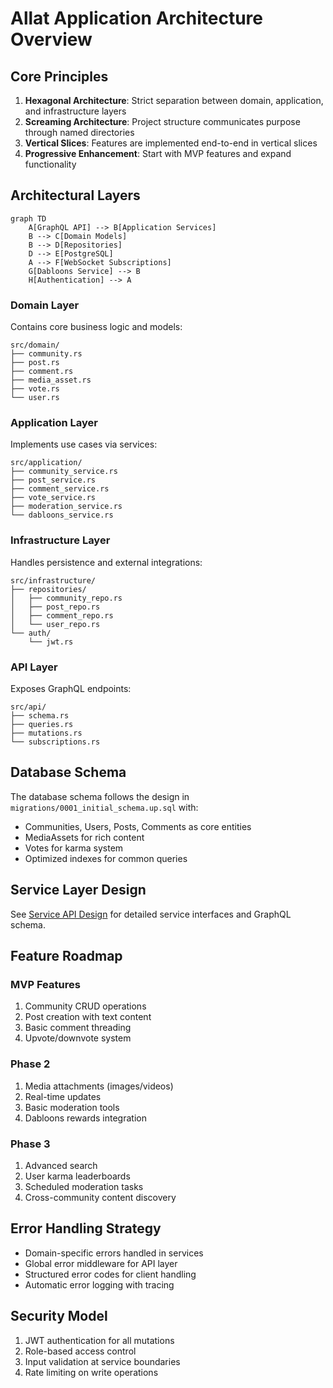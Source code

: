 # Allat Application Architecture Overview

## Core Principles
1. **Hexagonal Architecture**: Strict separation between domain, application, and infrastructure layers
2. **Screaming Architecture**: Project structure communicates purpose through named directories
3. **Vertical Slices**: Features are implemented end-to-end in vertical slices
4. **Progressive Enhancement**: Start with MVP features and expand functionality

## Architectural Layers
```mermaid
graph TD
    A[GraphQL API] --> B[Application Services]
    B --> C[Domain Models]
    B --> D[Repositories]
    D --> E[PostgreSQL]
    A --> F[WebSocket Subscriptions]
    G[Dabloons Service] --> B
    H[Authentication] --> A
```

### Domain Layer
Contains core business logic and models:
```
src/domain/
├── community.rs
├── post.rs
├── comment.rs
├── media_asset.rs
├── vote.rs
└── user.rs
```

### Application Layer
Implements use cases via services:
```
src/application/
├── community_service.rs
├── post_service.rs
├── comment_service.rs
├── vote_service.rs
├── moderation_service.rs
└── dabloons_service.rs
```

### Infrastructure Layer
Handles persistence and external integrations:
```
src/infrastructure/
├── repositories/
│   ├── community_repo.rs
│   ├── post_repo.rs
│   ├── comment_repo.rs
│   └── user_repo.rs
└── auth/
    └── jwt.rs
```

### API Layer
Exposes GraphQL endpoints:
```
src/api/
├── schema.rs
├── queries.rs
├── mutations.rs
└── subscriptions.rs
```

## Database Schema
The database schema follows the design in `migrations/0001_initial_schema.up.sql` with:
- Communities, Users, Posts, Comments as core entities
- MediaAssets for rich content
- Votes for karma system
- Optimized indexes for common queries

## Service Layer Design
See [Service API Design](./service_api_design.md) for detailed service interfaces and GraphQL schema.

## Feature Roadmap
### MVP Features
1. Community CRUD operations
2. Post creation with text content
3. Basic comment threading
4. Upvote/downvote system

### Phase 2
1. Media attachments (images/videos)
2. Real-time updates
3. Basic moderation tools
4. Dabloons rewards integration

### Phase 3
1. Advanced search
2. User karma leaderboards
3. Scheduled moderation tasks
4. Cross-community content discovery

## Error Handling Strategy
- Domain-specific errors handled in services
- Global error middleware for API layer
- Structured error codes for client handling
- Automatic error logging with tracing

## Security Model
1. JWT authentication for all mutations
2. Role-based access control
3. Input validation at service boundaries
4. Rate limiting on write operations